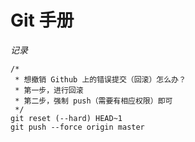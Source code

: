# Git 手册

*记录*

```shell
/*
 * 想撤销 Github 上的错误提交（回滚）怎么办？
 * 第一步，进行回滚
 * 第二步，强制 push（需要有相应权限）即可
 */
git reset (--hard) HEAD~1
git push --force origin master
```